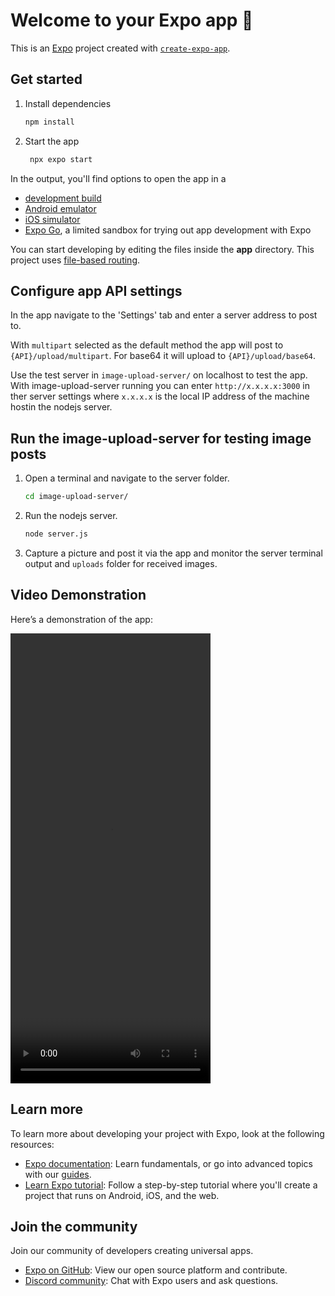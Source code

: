# Welcome to your Expo app 👋

This is an [Expo](https://expo.dev) project created with [`create-expo-app`](https://www.npmjs.com/package/create-expo-app).

## Get started

1. Install dependencies

   ```bash
   npm install
   ```

2. Start the app

   ```bash
    npx expo start
   ```

In the output, you'll find options to open the app in a

- [development build](https://docs.expo.dev/develop/development-builds/introduction/)
- [Android emulator](https://docs.expo.dev/workflow/android-studio-emulator/)
- [iOS simulator](https://docs.expo.dev/workflow/ios-simulator/)
- [Expo Go](https://expo.dev/go), a limited sandbox for trying out app development with Expo

You can start developing by editing the files inside the **app** directory. This project uses [file-based routing](https://docs.expo.dev/router/introduction).

## Configure app API settings

In the app navigate to the 'Settings' tab and enter a server address to post to.

With `multipart` selected as the default method the app will post to `{API}/upload/multipart`. For base64 it will upload to `{API}/upload/base64`.

Use the test server in `image-upload-server/` on localhost to test the app. With image-upload-server running you can enter `http://x.x.x.x:3000` in ther server settings where `x.x.x.x` is the local IP address of the machine hostin the nodejs server.


## Run the image-upload-server for testing image posts

1. Open a terminal and navigate to the server folder.

   ```bash
   cd image-upload-server/
   ```

2. Run the nodejs server.

   ```bash
   node server.js
   ```
3. Capture a picture and post it via the app and monitor the server terminal output and `uploads` folder for received images.

## Video Demonstration

Here’s a demonstration of the app:

<video width="320" height="720" controls>
  <source src="examples/screen-20250326-215517.mp4" type="video/mp4">
  Your browser does not support the video tag.
</video>


## Learn more

To learn more about developing your project with Expo, look at the following resources:

- [Expo documentation](https://docs.expo.dev/): Learn fundamentals, or go into advanced topics with our [guides](https://docs.expo.dev/guides).
- [Learn Expo tutorial](https://docs.expo.dev/tutorial/introduction/): Follow a step-by-step tutorial where you'll create a project that runs on Android, iOS, and the web.

## Join the community

Join our community of developers creating universal apps.

- [Expo on GitHub](https://github.com/expo/expo): View our open source platform and contribute.
- [Discord community](https://chat.expo.dev): Chat with Expo users and ask questions.
